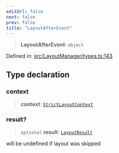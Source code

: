 ```yaml
---
editUrl: false
next: false
prev: false
title: "LayoutAfterEvent"
---
```


> **LayoutAfterEvent**: `object`

Defined in: [src/LayoutManager/types.ts:143](https://github.com/fabricjs/fabric.js/blob/8748628df7e9de00ba77413bfc3ad9e9fe9d4f30/src/LayoutManager/types.ts#L143)

## Type declaration

### context

> **context**: [`StrictLayoutContext`](/api/type-aliases/strictlayoutcontext/)

### result?

> `optional` **result**: [`LayoutResult`](/api/type-aliases/layoutresult/)

will be undefined if layout was skipped
